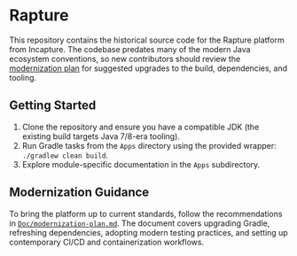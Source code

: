 # Rapture

This repository contains the historical source code for the Rapture platform from Incapture. The codebase predates many of the modern Java ecosystem conventions, so new contributors should review the [modernization plan](Doc/modernization-plan.md) for suggested upgrades to the build, dependencies, and tooling.

## Getting Started

1. Clone the repository and ensure you have a compatible JDK (the existing build targets Java 7/8-era tooling).
2. Run Gradle tasks from the `Apps` directory using the provided wrapper: `./gradlew clean build`.
3. Explore module-specific documentation in the `Apps` subdirectory.

## Modernization Guidance

To bring the platform up to current standards, follow the recommendations in [`Doc/modernization-plan.md`](Doc/modernization-plan.md). The document covers upgrading Gradle, refreshing dependencies, adopting modern testing practices, and setting up contemporary CI/CD and containerization workflows.
